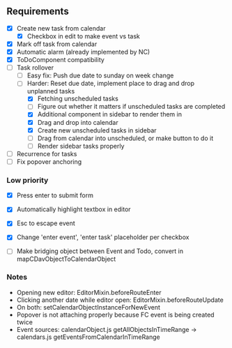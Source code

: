 ## Requirements

- [x] Create new task from calendar
  - [x] Checkbox in edit to make event vs task
- [x] Mark off task from calendar
- [x] Automatic alarm (already implemented by NC)
- [x] ToDoComponent compatibility
- [ ] Task rollover
  - [ ] Easy fix: Push due date to sunday on week change
  - [ ] Harder: Reset due date, implement place to drag and drop unplanned tasks
    - [x] Fetching unscheduled tasks
    - [ ] Figure out whether it matters if unscheduled tasks are completed
    - [x] Additional component in sidebar to render them in
    - [x] Drag and drop into calendar
    - [x] Create new unscheduled tasks in sidebar
    - [ ] Drag from calendar into unscheduled, or make button to do it
    - [ ] Render sidebar tasks properly
- [ ] Recurrence for tasks
- [ ] Fix popover anchoring

### Low priority

- [x] Press enter to submit form
- [x] Automatically highlight textbox in editor
- [x] Esc to escape event
- [x] Change 'enter event', 'enter task' placeholder per checkbox
- [ ] Make bridging object between Event and Todo, convert in mapCDavObjectToCalendarObject


### Notes

* Opening new editor: EditorMixin.beforeRouteEnter
* Clicking another date while editor open: EditorMixin.beforeRouteUpdate
* On both: setCalendarObjectInstanceForNewEvent
* Popover is not attaching properly because FC event is being created twice
* Event sources: calendarObject.js getAllObjectsInTimeRange -> calendars.js getEventsFromCalendarInTimeRange